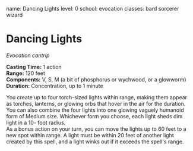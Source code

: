 name: Dancing Lights level: 0 school: evocation classes: bard sorcerer wizard

# Dancing Lights
_Evocation cantrip_

**Casting Time:** 1 action    
**Range:** 120 feet    
**Components:** V, S, M (a bit of phosphorus or wychwood, or a glowworm)    
**Duration:** Concentration, up to 1 minute

You create up to four torch-sized lights within range, making them appear as torches, lanterns, or glowing orbs that hover in the air for the duration. You can also combine the four lights into one glowing vaguely humanoid form of Medium size. Whichever form you choose, each light sheds dim light in a 10- foot radius.    
As a bonus action on your turn, you can move the lights up to 60 feet to a new spot within range. A light must be within 20 feet of another light created by this spell, and a light winks out if it exceeds the spell's range.
